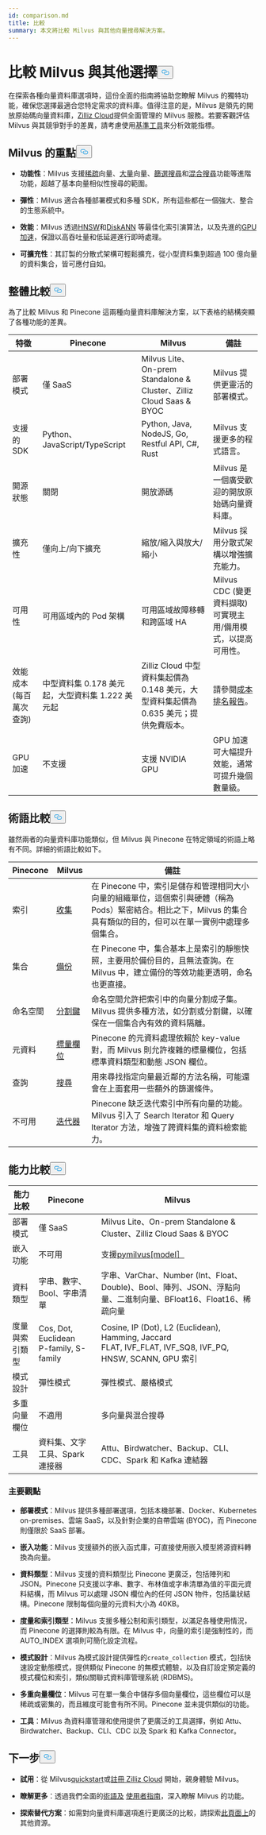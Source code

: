 ```yaml
---
id: comparison.md
title: 比較
summary: 本文將比較 Milvus 與其他向量搜尋解決方案。
---
```

<h1 id="Comparing-Milvus-with-Alternatives" class="common-anchor-header">比較 Milvus 與其他選擇<button data-href="#Comparing-Milvus-with-Alternatives" class="anchor-icon" translate="no">
      <svg translate="no"
        aria-hidden="true"
        focusable="false"
        height="20"
        version="1.1"
        viewBox="0 0 16 16"
        width="16"
      >
        <path
          fill="#0092E4"
          fill-rule="evenodd"
          d="M4 9h1v1H4c-1.5 0-3-1.69-3-3.5S2.55 3 4 3h4c1.45 0 3 1.69 3 3.5 0 1.41-.91 2.72-2 3.25V8.59c.58-.45 1-1.27 1-2.09C10 5.22 8.98 4 8 4H4c-.98 0-2 1.22-2 2.5S3 9 4 9zm9-3h-1v1h1c1 0 2 1.22 2 2.5S13.98 12 13 12H9c-.98 0-2-1.22-2-2.5 0-.83.42-1.64 1-2.09V6.25c-1.09.53-2 1.84-2 3.25C6 11.31 7.55 13 9 13h4c1.45 0 3-1.69 3-3.5S14.5 6 13 6z"
        ></path>
      </svg>
    </button></h1><p>在探索各種向量資料庫選項時，這份全面的指南將協助您瞭解 Milvus 的獨特功能，確保您選擇最適合您特定需求的資料庫。值得注意的是，Milvus 是領先的開放原始碼向量資料庫，<a href="https://zilliz.com/cloud">Zilliz Cloud</a>提供全面管理的 Milvus 服務。若要客觀評估 Milvus 與其競爭對手的差異，請考慮使用<a href="https://github.com/zilliztech/VectorDBBench#quick-start">基準工具</a>來分析效能指標。</p>
<h2 id="Milvus-highlights" class="common-anchor-header">Milvus 的重點<button data-href="#Milvus-highlights" class="anchor-icon" translate="no">
      <svg translate="no"
        aria-hidden="true"
        focusable="false"
        height="20"
        version="1.1"
        viewBox="0 0 16 16"
        width="16"
      >
        <path
          fill="#0092E4"
          fill-rule="evenodd"
          d="M4 9h1v1H4c-1.5 0-3-1.69-3-3.5S2.55 3 4 3h4c1.45 0 3 1.69 3 3.5 0 1.41-.91 2.72-2 3.25V8.59c.58-.45 1-1.27 1-2.09C10 5.22 8.98 4 8 4H4c-.98 0-2 1.22-2 2.5S3 9 4 9zm9-3h-1v1h1c1 0 2 1.22 2 2.5S13.98 12 13 12H9c-.98 0-2-1.22-2-2.5 0-.83.42-1.64 1-2.09V6.25c-1.09.53-2 1.84-2 3.25C6 11.31 7.55 13 9 13h4c1.45 0 3-1.69 3-3.5S14.5 6 13 6z"
        ></path>
      </svg>
    </button></h2><ul>
<li><p><strong>功能性</strong>：Milvus 支援<a href="https://milvus.io/docs/sparse_vector.md">稀疏</a>向量、<a href="https://milvus.io/docs/single-vector-search.md#Bulk-vector-search">大量</a>向量、<a href="https://milvus.io/docs/single-vector-search.md#Filtered-search">篩選搜尋</a>和<a href="https://milvus.io/docs/multi-vector-search.md">混合搜尋</a>功能等進階功能，超越了基本向量相似性搜尋的範圍。</p></li>
<li><p><strong>彈性</strong>：Milvus 適合各種部署模式和多種 SDK，所有這些都在一個強大、整合的生態系統中。</p></li>
<li><p><strong>效能</strong>：Milvus 透過<a href="https://milvus.io/docs/index.md#HNSW">HNSW</a>和<a href="https://milvus.io/docs/disk_index.md">DiskANN</a> 等最佳化索引演算法，以及先進的<a href="https://milvus.io/docs/gpu_index.md">GPU 加速</a>，保證以高吞吐量和低延遲進行即時處理。</p></li>
<li><p><strong>可擴充性</strong>：其訂製的分散式架構可輕鬆擴充，從小型資料集到超過 100 億向量的資料集合，皆可應付自如。</p></li>
</ul>
<h2 id="Overall-comparison" class="common-anchor-header">整體比較<button data-href="#Overall-comparison" class="anchor-icon" translate="no">
      <svg translate="no"
        aria-hidden="true"
        focusable="false"
        height="20"
        version="1.1"
        viewBox="0 0 16 16"
        width="16"
      >
        <path
          fill="#0092E4"
          fill-rule="evenodd"
          d="M4 9h1v1H4c-1.5 0-3-1.69-3-3.5S2.55 3 4 3h4c1.45 0 3 1.69 3 3.5 0 1.41-.91 2.72-2 3.25V8.59c.58-.45 1-1.27 1-2.09C10 5.22 8.98 4 8 4H4c-.98 0-2 1.22-2 2.5S3 9 4 9zm9-3h-1v1h1c1 0 2 1.22 2 2.5S13.98 12 13 12H9c-.98 0-2-1.22-2-2.5 0-.83.42-1.64 1-2.09V6.25c-1.09.53-2 1.84-2 3.25C6 11.31 7.55 13 9 13h4c1.45 0 3-1.69 3-3.5S14.5 6 13 6z"
        ></path>
      </svg>
    </button></h2><p>為了比較 Milvus 和 Pinecone 這兩種向量資料庫解決方案，以下表格的結構突顯了各種功能的差異。</p>
<table>
<thead>
<tr><th>特徵</th><th>Pinecone</th><th>Milvus</th><th>備註</th></tr>
</thead>
<tbody>
<tr><td>部署模式</td><td>僅 SaaS</td><td>Milvus Lite、On-prem Standalone &amp; Cluster、Zilliz Cloud Saas &amp; BYOC</td><td>Milvus 提供更靈活的部署模式。</td></tr>
<tr><td>支援的 SDK</td><td>Python、JavaScript/TypeScript</td><td>Python, Java, NodeJS, Go, Restful API, C#, Rust</td><td>Milvus 支援更多的程式語言。</td></tr>
<tr><td>開源狀態</td><td>關閉</td><td>開放源碼</td><td>Milvus 是一個廣受歡迎的開放原始碼向量資料庫。</td></tr>
<tr><td>擴充性</td><td>僅向上/向下擴充</td><td>縮放/縮入與放大/縮小</td><td>Milvus 採用分散式架構以增強擴充能力。</td></tr>
<tr><td>可用性</td><td>可用區域內的 Pod 架構</td><td>可用區域故障移轉和跨區域 HA</td><td>Milvus CDC (變更資料擷取) 可實現主用/備用模式，以提高可用性。</td></tr>
<tr><td>效能成本 (每百萬次查詢)</td><td>中型資料集 0.178 美元起，大型資料集 1.222 美元起</td><td>Zilliz Cloud 中型資料集起價為 0.148 美元，大型資料集起價為 0.635 美元；提供免費版本。</td><td>請參閱<a href="https://zilliz.com/vector-database-benchmark-tool?database=ZillizCloud,Milvus,ElasticCloud,PgVector,Pinecone,QdrantCloud,WeaviateCloud&amp;dataset=medium&amp;filter=none,low,high&amp;tab=2">成本排名報告</a>。</td></tr>
<tr><td>GPU 加速</td><td>不支援</td><td>支援 NVIDIA GPU</td><td>GPU 加速可大幅提升效能，通常可提升幾個數量級。</td></tr>
</tbody>
</table>
<h2 id="Terminology-comparison" class="common-anchor-header">術語比較<button data-href="#Terminology-comparison" class="anchor-icon" translate="no">
      <svg translate="no"
        aria-hidden="true"
        focusable="false"
        height="20"
        version="1.1"
        viewBox="0 0 16 16"
        width="16"
      >
        <path
          fill="#0092E4"
          fill-rule="evenodd"
          d="M4 9h1v1H4c-1.5 0-3-1.69-3-3.5S2.55 3 4 3h4c1.45 0 3 1.69 3 3.5 0 1.41-.91 2.72-2 3.25V8.59c.58-.45 1-1.27 1-2.09C10 5.22 8.98 4 8 4H4c-.98 0-2 1.22-2 2.5S3 9 4 9zm9-3h-1v1h1c1 0 2 1.22 2 2.5S13.98 12 13 12H9c-.98 0-2-1.22-2-2.5 0-.83.42-1.64 1-2.09V6.25c-1.09.53-2 1.84-2 3.25C6 11.31 7.55 13 9 13h4c1.45 0 3-1.69 3-3.5S14.5 6 13 6z"
        ></path>
      </svg>
    </button></h2><p>雖然兩者的向量資料庫功能類似，但 Milvus 與 Pinecone 在特定領域的術語上略有不同。詳細的術語比較如下。</p>
<table>
<thead>
<tr><th>Pinecone</th><th>Milvus</th><th>備註</th></tr>
</thead>
<tbody>
<tr><td>索引</td><td><a href="https://zilliz.com/comparison">收集</a></td><td>在 Pinecone 中，索引是儲存和管理相同大小向量的組織單位，這個索引與硬體（稱為 Pods）緊密結合。相比之下，Milvus 的集合具有類似的目的，但可以在單一實例中處理多個集合。</td></tr>
<tr><td>集合</td><td><a href="https://milvus.io/docs/milvus_backup_overview.md#Milvus-Backup">備份</a></td><td>在 Pinecone 中，集合基本上是索引的靜態快照，主要用於備份目的，且無法查詢。在 Milvus 中，建立備份的等效功能更透明，命名也更直接。</td></tr>
<tr><td>命名空間</td><td><a href="https://milvus.io/docs/use-partition-key.md#Use-Partition-Key">分割鍵</a></td><td>命名空間允許把索引中的向量分割成子集。Milvus 提供多種方法，如分割或分割鍵，以確保在一個集合內有效的資料隔離。</td></tr>
<tr><td>元資料</td><td><a href="https://milvus.io/docs/boolean.md">標量欄位</a></td><td>Pinecone 的元資料處理依賴於 key-value 對，而 Milvus 則允許複雜的標量欄位，包括標準資料類型和動態 JSON 欄位。</td></tr>
<tr><td>查詢</td><td><a href="https://milvus.io/docs/single-vector-search.md">搜尋</a></td><td>用來尋找指定向量最近鄰的方法名稱，可能還會在上面套用一些額外的篩選條件。</td></tr>
<tr><td>不可用</td><td><a href="https://milvus.io/docs/with-iterators.md">迭代器</a></td><td>Pinecone 缺乏迭代索引中所有向量的功能。Milvus 引入了 Search Iterator 和 Query Iterator 方法，增強了跨資料集的資料檢索能力。</td></tr>
</tbody>
</table>
<h2 id="Capability-comparison" class="common-anchor-header">能力比較<button data-href="#Capability-comparison" class="anchor-icon" translate="no">
      <svg translate="no"
        aria-hidden="true"
        focusable="false"
        height="20"
        version="1.1"
        viewBox="0 0 16 16"
        width="16"
      >
        <path
          fill="#0092E4"
          fill-rule="evenodd"
          d="M4 9h1v1H4c-1.5 0-3-1.69-3-3.5S2.55 3 4 3h4c1.45 0 3 1.69 3 3.5 0 1.41-.91 2.72-2 3.25V8.59c.58-.45 1-1.27 1-2.09C10 5.22 8.98 4 8 4H4c-.98 0-2 1.22-2 2.5S3 9 4 9zm9-3h-1v1h1c1 0 2 1.22 2 2.5S13.98 12 13 12H9c-.98 0-2-1.22-2-2.5 0-.83.42-1.64 1-2.09V6.25c-1.09.53-2 1.84-2 3.25C6 11.31 7.55 13 9 13h4c1.45 0 3-1.69 3-3.5S14.5 6 13 6z"
        ></path>
      </svg>
    </button></h2><table>
<thead>
<tr><th>能力比較</th><th>Pinecone</th><th>Milvus</th></tr>
</thead>
<tbody>
<tr><td>部署模式</td><td>僅 SaaS</td><td>Milvus Lite、On-prem Standalone &amp; Cluster、Zilliz Cloud Saas &amp; BYOC</td></tr>
<tr><td>嵌入功能</td><td>不可用</td><td>支援<a href="https://github.com/milvus-io/milvus-model">pymilvus[model］</a></td></tr>
<tr><td>資料類型</td><td>字串、數字、Bool、字串清單</td><td>字串、VarChar、Number (Int、Float、Double)、Bool、陣列、JSON、浮點向量、二進制向量、BFloat16、Float16、稀疏向量</td></tr>
<tr><td>度量與索引類型</td><td>Cos, Dot, Euclidean<br/>P-family, S-family</td><td>Cosine, IP (Dot), L2 (Euclidean), Hamming, Jaccard<br/>FLAT, IVF_FLAT, IVF_SQ8, IVF_PQ, HNSW, SCANN, GPU 索引</td></tr>
<tr><td>模式設計</td><td>彈性模式</td><td>彈性模式、嚴格模式</td></tr>
<tr><td>多重向量欄位</td><td>不適用</td><td>多向量與混合搜尋</td></tr>
<tr><td>工具</td><td>資料集、文字工具、Spark 連接器</td><td>Attu、Birdwatcher、Backup、CLI、CDC、Spark 和 Kafka 連結器</td></tr>
</tbody>
</table>
<h3 id="Key-insights" class="common-anchor-header">主要觀點</h3><ul>
<li><p><strong>部署模式</strong>：Milvus 提供多種部署選項，包括本機部署、Docker、Kubernetes on-premises、雲端 SaaS，以及針對企業的自帶雲端 (BYOC)，而 Pinecone 則僅限於 SaaS 部署。</p></li>
<li><p><strong>嵌入功能</strong>：Milvus 支援額外的嵌入函式庫，可直接使用嵌入模型將源資料轉換為向量。</p></li>
<li><p><strong>資料類型</strong>：Milvus 支援的資料類型比 Pinecone 更廣泛，包括陣列和 JSON。Pinecone 只支援以字串、數字、布林值或字串清單為值的平面元資料結構，而 Milvus 可以處理 JSON 欄位內的任何 JSON 物件，包括巢狀結構。Pinecone 限制每個向量的元資料大小為 40KB。</p></li>
<li><p><strong>度量和索引類型</strong>：Milvus 支援多種公制和索引類型，以滿足各種使用情況，而 Pinecone 的選擇則較為有限。在 Milvus 中，向量的索引是強制性的，而 AUTO_INDEX 選項則可簡化設定流程。</p></li>
<li><p><strong>模式設計</strong>：Milvus 為模式設計提供彈性的<code translate="no">create_collection</code> 模式，包括快速設定動態模式，提供類似 Pinecone 的無模式體驗，以及自訂設定預定義的模式欄位和索引，類似關聯式資料庫管理系統 (RDBMS)。</p></li>
<li><p><strong>多重向量欄位</strong>：Milvus 可在單一集合中儲存多個向量欄位，這些欄位可以是稀疏或密集的，而且維度可能會有所不同。Pinecone 並未提供類似的功能。</p></li>
<li><p><strong>工具</strong>：Milvus 為資料庫管理和使用提供了更廣泛的工具選擇，例如 Attu、Birdwatcher、Backup、CLI、CDC 以及 Spark 和 Kafka Connector。</p></li>
</ul>
<h2 id="Whats-next" class="common-anchor-header">下一步<button data-href="#Whats-next" class="anchor-icon" translate="no">
      <svg translate="no"
        aria-hidden="true"
        focusable="false"
        height="20"
        version="1.1"
        viewBox="0 0 16 16"
        width="16"
      >
        <path
          fill="#0092E4"
          fill-rule="evenodd"
          d="M4 9h1v1H4c-1.5 0-3-1.69-3-3.5S2.55 3 4 3h4c1.45 0 3 1.69 3 3.5 0 1.41-.91 2.72-2 3.25V8.59c.58-.45 1-1.27 1-2.09C10 5.22 8.98 4 8 4H4c-.98 0-2 1.22-2 2.5S3 9 4 9zm9-3h-1v1h1c1 0 2 1.22 2 2.5S13.98 12 13 12H9c-.98 0-2-1.22-2-2.5 0-.83.42-1.64 1-2.09V6.25c-1.09.53-2 1.84-2 3.25C6 11.31 7.55 13 9 13h4c1.45 0 3-1.69 3-3.5S14.5 6 13 6z"
        ></path>
      </svg>
    </button></h2><ul>
<li><p><strong>試用</strong>：從 Milvus<a href="https://milvus.io/docs/quickstart.md">quickstart</a>或<a href="https://docs.zilliz.com/docs/register-with-zilliz-cloud">註冊 Zilliz Cloud</a> 開始，親身體驗 Milvus。</p></li>
<li><p><strong>瞭解更多</strong>：透過我們全面的<a href="/docs/zh-hant/glossary.md">術語及</a> <a href="https://milvus.io/docs/manage-collections.md">使用者指南</a>，深入瞭解 Milvus 的功能。</p></li>
<li><p><strong>探索替代方案</strong>：如需對向量資料庫選項進行更廣泛的比較，請探索<a href="https://zilliz.com/comparison">此頁面上</a>的其他資源。</p></li>
</ul>
